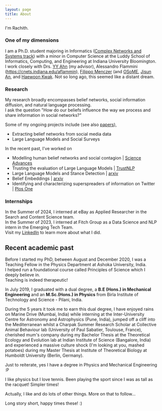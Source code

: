 ```yaml
---
layout: page
title: About
---
```


I'm Rachith.

### One of my dimensions
I am a Ph.D. student majoring in Informatics ([Complex Networks and Systems track](https://cnets.indiana.edu/)) with a minor in Computer Science at the Luddy School of Informatics, Computing, and Engineering at Indiana University Bloomington. 
I work closely with Drs. [YY Ahn](https://yongyeol.com/) (my advisor), Alessandro Flammini (https://cnets.indiana.edu/aflammin), [Filippo Menczer](https://cnets.indiana.edu/fil) (and [OSoME](https://osome.iu.edu/), [Jisun An](https://jisun.me/), and [Haewoon Kwak](https://haewoon.io/). 
Not so long ago, this seemed like a distant dream. 

### Research
My research broadly encompasses belief networks, social information diffusion, and natural language processing.  
I ask the question "How do our beliefs influence the way we process and share information in social networks?"   

Some of my ongoing projects include (see also [papers](https://rachithaiyappa.github.io/papers/)),
- Extracting belief networks from social media data
- Large Language Models and Social Surveys

In the recent past, I've worked on 

- Modelling human belief networks and social contagion | [Science Advances](https://www.science.org/doi/10.1126/sciadv.adh4439)
- Trusting the evaluation of Large Language Models | [TrustNLP](https://aclanthology.org/2023.trustnlp-1.5/)
- Large Language Models and Stance Detection | [arxiv](https://arxiv.org/abs/2301.02368)
- Belief Embeddings | [arxiv](https://arxiv.org/abs/2408.07237)
- Identifying and characterizing superspreaders of information on Twitter | [Plos One](https://journals.plos.org/plosone/article?id=10.1371/journal.pone.0302201)

### Internships
In the Summer of 2024, I interned at eBay as Applied Researcher in the Search and Content Science team.  
In the Summer of 2023, I interned at Fitch Group as a Data Science and NLP intern in the Emerging Tech Team.  
Visit my [LinkedIn](https://www.linkedin.com/in/rachith-aiyappa/) to learn more about what I did.

## Recent academic past
Before I started my PhD, between August and December 2020, I was a Teaching Fellow in the Physics Department at Ashoka University, India.  
I helped run a foundational course called Principles of Science which I deeply believe in.   
Teaching is indeed therapeutic! 

In July 2019, I graduated with a dual degree, a **B.E (Hons.) in Mechanical Engineering** and an **M.Sc.(Hons.) in Physics** from Birla Institute of Technology and Science - Pilani, India.

During the 5 years it took me to earn this dual degree, I have enjoyed rains on Marine Drive (Mumbai, India) while interning at the Inter-University Centre for Astronomy and Astrophysics (Pune, India), jumped off a cliff into the Mediterranean whilst a Charpak Summer Research Scholar at Collective Animal Behaviour lab (University of Paul Sabatier, Toulouse, France), cherished mum's company during my Bachelor Thesis at the Theoretical Ecology and Evolution lab at Indian Institute of Science (Bangalore, India) and experienced a massive culture shock (I'm looking at you, mashed potatoes) during my Master Thesis at Institute of Theoretical Biology at Humboldt University (Berlin, Germany).

Just to reiterate, yes I have a degree in Physics and Mechanical Engineering :P

I like physics but I love tennis. Been playing the sport since I was as tall as the racquet! Simpler times!

Actually, I like and do lots of other things. More on that to follow...

Long story short, happy times these! :)
